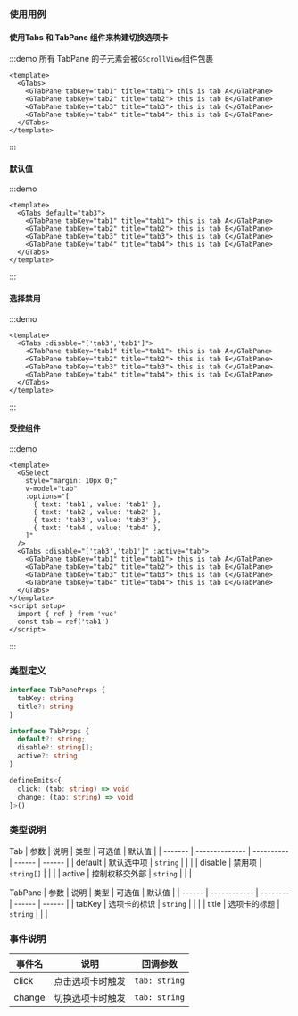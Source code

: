 ### 使用用例

#### 使用Tabs 和 TabPane 组件来构建切换选项卡

:::demo 所有 TabPane 的子元素会被`GScrollView`组件包裹

```vue 
<template>
  <GTabs>
    <GTabPane tabKey="tab1" title="tab1"> this is tab A</GTabPane>
    <GTabPane tabKey="tab2" title="tab2"> this is tab B</GTabPane>
    <GTabPane tabKey="tab3" title="tab3"> this is tab C</GTabPane>
    <GTabPane tabKey="tab4" title="tab4"> this is tab D</GTabPane>
  </GTabs>
</template>
``` 
:::

#### 默认值
:::demo

```vue 
<template>
  <GTabs default="tab3">
    <GTabPane tabKey="tab1" title="tab1"> this is tab A</GTabPane>
    <GTabPane tabKey="tab2" title="tab2"> this is tab B</GTabPane>
    <GTabPane tabKey="tab3" title="tab3"> this is tab C</GTabPane>
    <GTabPane tabKey="tab4" title="tab4"> this is tab D</GTabPane>
  </GTabs>
</template>
``` 
:::


#### 选择禁用
:::demo

```vue 
<template>
  <GTabs :disable="['tab3','tab1']">
    <GTabPane tabKey="tab1" title="tab1"> this is tab A</GTabPane>
    <GTabPane tabKey="tab2" title="tab2"> this is tab B</GTabPane>
    <GTabPane tabKey="tab3" title="tab3"> this is tab C</GTabPane>
    <GTabPane tabKey="tab4" title="tab4"> this is tab D</GTabPane>
  </GTabs>
</template>
``` 
:::


#### 受控组件
:::demo

```vue 
<template>
  <GSelect 
    style="margin: 10px 0;" 
    v-model="tab"
    :options="[
      { text: 'tab1', value: 'tab1' },
      { text: 'tab2', value: 'tab2' },
      { text: 'tab3', value: 'tab3' },
      { text: 'tab4', value: 'tab4' },
    ]"
  />
  <GTabs :disable="['tab3','tab1']" :active="tab">
    <GTabPane tabKey="tab1" title="tab1"> this is tab A</GTabPane>
    <GTabPane tabKey="tab2" title="tab2"> this is tab B</GTabPane>
    <GTabPane tabKey="tab3" title="tab3"> this is tab C</GTabPane>
    <GTabPane tabKey="tab4" title="tab4"> this is tab D</GTabPane>
  </GTabs>
</template>
<script setup>
  import { ref } from 'vue'
  const tab = ref('tab1')
</script>
``` 
:::


### 类型定义


``` ts
interface TabPaneProps {
  tabKey: string
  title?: string
}

interface TabProps {
  default?: string; 
  disable?: string[]; 
  active?: string
}

defineEmits<{
  click: (tab: string) => void
  change: (tab: string) => void
}>()
```

### 类型说明

Tab
| 参数    | 说明           | 类型       | 可选值 | 默认值 |
| ------- | -------------- | ---------- | ------ | ------ |
| default | 默认选中项     | `string`   |        |        |
| disable | 禁用项         | `string[]` |        |        |
| active  | 控制权移交外部 | `string`   |        |        |

TabPane
| 参数   | 说明         | 类型     | 可选值 | 默认值 |
| ------ | ------------ | -------- | ------ | ------ |
| tabKey | 选项卡的标识 | `string` |        |        |
| title  | 选项卡的标题 | `string` |        |        |

### 事件说明

| 事件名 | 说明             | 回调参数      |
| ------ | ---------------- | ------------- |
| click  | 点击选项卡时触发 | `tab: string` |
| change | 切换选项卡时触发 | `tab: string` |
